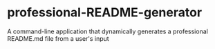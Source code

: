 # professional-README-generator
A command-line application that dynamically generates a professional README.md file from a user's input
